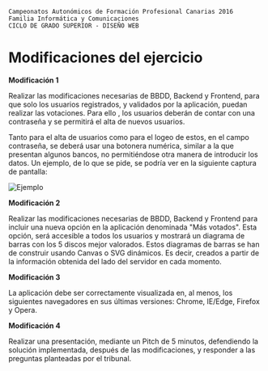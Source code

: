 ```
Campeonatos Autonómicos de Formación Profesional Canarias 2016
Familia Informática y Comunicaciones
CICLO DE GRADO SUPERIOR - DISEÑO WEB
```

# Modificaciones del ejercicio

**Modificación 1**

Realizar las modificaciones necesarias de BBDD, Backend y Frontend, para  que  solo los usuarios registrados, y validados por la aplicación, puedan realizar las votaciones. Para ello , los usuarios deberán de contar con una contraseña y se permitirá el alta de nuevos usuarios.

Tanto para el alta de usuarios como para el logeo de estos, en el campo contraseña, se deberá usar una botonera numérica, similar a la que presentan algunos bancos, no permitiéndose otra manera de introducir los datos. Un ejemplo, de lo que se pide, se podría ver en la siguiente captura de pantalla:

![Ejemplo](files/Modificación1.png "Ejemplo de entrada de usuarios con botonera")

**Modificación 2**

Realizar las modificaciones necesarias de BBDD, Backend y Frontend para incluir una nueva opción en la aplicación denominada "Más votados". Esta opción, será accesible a todos los usuarios y mostrará un diagrama de barras con los 5 discos mejor valorados.
Estos diagramas de barras se han de construir usando Canvas o SVG dinámicos. Es decir, creados a partir de la información obtenida del lado del servidor en cada momento.

**Modificación 3**

La aplicación debe ser correctamente visualizada en, al menos, los siguientes navegadores en sus últimas versiones: Chrome, IE/Edge, Firefox y Opera.

**Modificación 4**

Realizar una presentación, mediante un Pitch de 5 minutos, defendiendo la solución implementada, después de las modificaciones, y responder a las preguntas planteadas por el tribunal.
